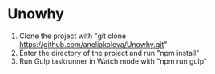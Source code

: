 # Unowhy

1. Clone the project with "git clone https://github.com/aneliakoleva/Unowhy.git"
2. Enter the directory of the project and run "npm install"
3. Run Gulp taskrunner in Watch mode with "npm run gulp"